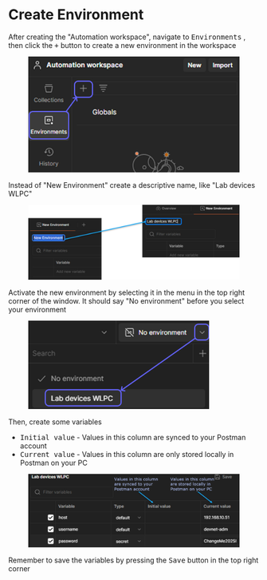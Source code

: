 # Create Environment

After creating the "Automation workspace", navigate to <kbd>Environments</kbd> , then click the <kbd>+</kbd> button to create a new environment in the workspace

<figure><img src="../../.gitbook/assets/image (12).png" alt=""><figcaption></figcaption></figure>

Instead of "New Environment" create a descriptive name, like "Lab devices WLPC"

<figure><img src="../../.gitbook/assets/image (13).png" alt=""><figcaption></figcaption></figure>

Activate the new environment by selecting it in the menu in the top right corner of the window. It should say "No environment" before you select your environment

<figure><img src="../../.gitbook/assets/image (15).png" alt="" width="363"><figcaption></figcaption></figure>

Then, create some variables

* <kbd>Initial value</kbd> - Values in this column are synced to your Postman account
* <kbd>Current value</kbd> - Values in this column are only stored locally in Postman on your PC

<figure><img src="../../.gitbook/assets/image (16).png" alt=""><figcaption></figcaption></figure>

Remember to save the variables by pressing the <kbd>Save</kbd> button in the top right corner
